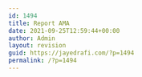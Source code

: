 ```yaml
---
id: 1494
title: Report AMA
date: 2021-09-25T12:59:44+00:00
author: Admin
layout: revision
guid: https://jayedrafi.com/?p=1494
permalink: /?p=1494
---
```

